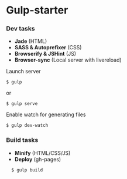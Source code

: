 # Gulp-starter

### Dev tasks
* **Jade** (HTML)
* **SASS & Autoprefixer** (CSS)
* **Browserify & JSHint** (JS)
* **Browser-sync** (Local server with livereload)

Launch server
```
$ gulp
```
or
```
$ gulp serve
```

Enable watch for generating files
```
$ gulp dev-watch
```

### Build tasks
* **Minify** (HTML/CSS/JS)
* **Deploy** (gh-pages)
```
  $ gulp build
```
